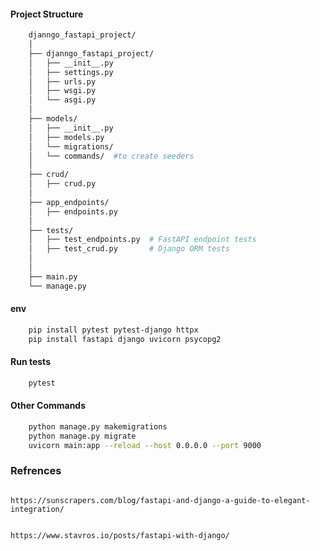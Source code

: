 

#### Project Structure ###

```bash
    djanngo_fastapi_project/
    │
    ├── djanngo_fastapi_project/
    │   ├── __init__.py
    │   ├── settings.py
    │   ├── urls.py
    │   ├── wsgi.py
    │   └── asgi.py
    │
    ├── models/
    │   ├── __init__.py
    │   ├── models.py
    │   └── migrations/
    │   └── commands/  #to create seeders
    │
    ├── crud/
    │   ├── crud.py
    │
    ├── app_endpoints/
    │   ├── endpoints.py
    │
    ├── tests/
    │   ├── test_endpoints.py  # FastAPI endpoint tests
    │   ├── test_crud.py       # Django ORM tests
    │
    │
    ├── main.py
    └── manage.py
```

#### env ###

```bash
    pip install pytest pytest-django httpx
    pip install fastapi django uvicorn psycopg2
```

#### Run tests ###

```bash
    pytest
```

#### Other Commands

```bash
    python manage.py makemigrations
    python manage.py migrate
    uvicorn main:app --reload --host 0.0.0.0 --port 9000
```

### Refrences

```https

https://sunscrapers.com/blog/fastapi-and-django-a-guide-to-elegant-integration/

```

```https

https://www.stavros.io/posts/fastapi-with-django/

```
